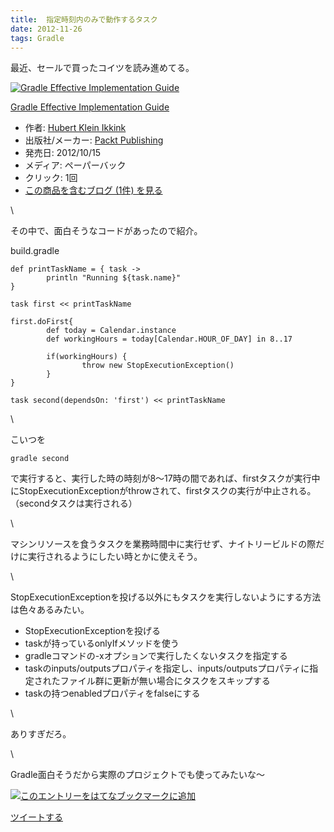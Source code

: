 ```yaml
---
title:  指定時刻内のみで動作するタスク
date: 2012-11-26
tags: Gradle
---
```

最近、セールで買ったコイツを読み進めてる。

[![Gradle Effective Implementation
Guide](http://ecx.images-amazon.com/images/I/51yS1e9PhlL._SL160_.jpg "Gradle Effective Implementation Guide")](http://www.amazon.co.jp/dp/1849518106/?tag=hatena_st1-22&ascsubtag=d-s2pfr)

[Gradle Effective Implementation
Guide](http://www.amazon.co.jp/dp/1849518106/?tag=hatena_st1-22&ascsubtag=d-s2pfr)

-   作者: [Hubert Klein
    Ikkink](http://d.hatena.ne.jp/keyword/Hubert%20Klein%20Ikkink)
-   出版社/メーカー: [Packt
    Publishing](http://d.hatena.ne.jp/keyword/Packt%20Publishing)
-   発売日: 2012/10/15
-   メディア: ペーパーバック
-   クリック: 1回
-   [この商品を含むブログ (1件)
    を見る](http://d.hatena.ne.jp/asin/1849518106)

\

その中で、面白そうなコードがあったので紹介。

build.gradle

~~~~ {.syntax-highlight}
def printTaskName = { task ->
        println "Running ${task.name}"
}

task first << printTaskName

first.doFirst{
        def today = Calendar.instance
        def workingHours = today[Calendar.HOUR_OF_DAY] in 8..17

        if(workingHours) {
                throw new StopExecutionException()
        }
}

task second(dependsOn: 'first') << printTaskName
~~~~

\

こいつを

    gradle second

で実行すると、実行した時の時刻が8～17時の間であれば、firstタスクが実行中にStopExecutionExceptionがthrowされて、firstタスクの実行が中止される。（secondタスクは実行される）

\

マシンリソースを食うタスクを業務時間中に実行せず、ナイトリービルドの際だけに実行されるようにしたい時とかに使えそう。

\

StopExecutionExceptionを投げる以外にもタスクを実行しないようにする方法は色々あるみたい。

-   StopExecutionExceptionを投げる
-   taskが持っているonlyIfメソッドを使う
-   gradleコマンドの-xオプションで実行したくないタスクを指定する
-   taskのinputs/outputsプロパティを指定し、inputs/outputsプロパティに指定されたファイル群に更新が無い場合にタスクをスキップする
-   taskの持つenabledプロパティをfalseにする

\

ありすぎだろ。

\

Gradle面白そうだから実際のプロジェクトでも使ってみたいな～

[![このエントリーをはてなブックマークに追加](http://b.st-hatena.com/images/entry-button/button-only.gif)](http://b.hatena.ne.jp/entry/http://d.hatena.ne.jp "このエントリーをはてなブックマークに追加")

[ツイートする](http://twitter.com/share)
